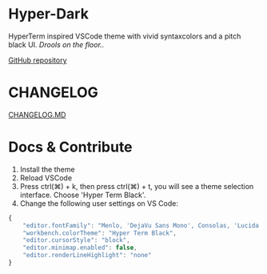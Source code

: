 # Hyper-Dark
HyperTerm inspired VSCode theme with vivid syntaxcolors and a pitch black UI. *Drools on the floor..*

[GitHub repository](https://github.com/HasseNasse/hyper-term-theme)

# CHANGELOG
[CHANGELOG.MD](https://github.com/HasseNasse/hyper-term-theme/blob/master/CHANGELOG.md)

# Docs & Contribute  
1. Install the theme
2. Reload VSCode
3. Press ctrl(⌘) + k, then press ctrl(⌘) + t, you will see a theme selection interface. Choose 'Hyper Term Black'.
4. Change the following user settings on VS Code:
```javascript
{
    "editor.fontFamily": "Menlo, 'DejaVu Sans Mono', Consolas, 'Lucida Console', monospace",
    "workbench.colorTheme": "Hyper Term Black",
    "editor.cursorStyle": "block",
    "editor.minimap.enabled": false,
    "editor.renderLineHighlight": "none"
}
```